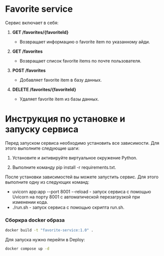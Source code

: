 # Favorite service
Сервис включает в себя:

1. **GET /favorites/{favoriteId}**
   - Возвращает информацию о favorite item по указанному айди.

2. **GET /favorites**
   - Возвращает список favorite items по почте пользователя.

3. **POST /favorites**
   - Добавляет favorite item в базу данных.

4. **DELETE /favorites/{favoriteId}**
   - Удаляет favorite item из базы данных.


# Инструкция по установке и запуску сервиса

Перед запуском сервиса необходимо установить все зависимости. Для этого выполните следующие шаги:

1. Установите и активируйте виртуальное окружение Python.

2. Выполните команду pip install -r requirements.txt.

После установки зависимостей вы можете запустить сервис. Для этого выполните одну из следующих команд:

- uvicorn app:app --port 8001 --reload - запуск сервиса с помощью Uvicorn на порту 8001 с автоматической перезагрузкой при изменении кода.
- ./run.sh - запуск сервиса с помощью скрипта run.sh.

### Сборкра docker образа
```bash
docker build -t "favorite-service:1.0" .
```

Для запуска нужно перейти в Deploy:
```bash
docker compose up -d
```